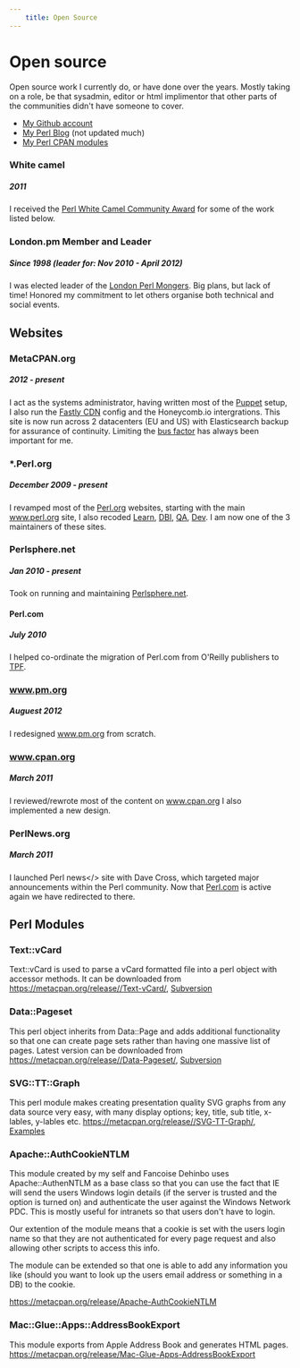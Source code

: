 ```yaml
---
	title: Open Source
---
```


# Open source
	
Open source work I currently do, or have done over the years. Mostly taking
on a role, be that sysadmin, editor or html implimentor that other parts
of the communities didn't have someone to cover.
 
- [My Github account](http://github.com/ranguard/)
- [My Perl Blog](http://blogs.perl.org/users/leo_lapworth/) (not updated much)
- [My Perl CPAN modules](http://search.cpan.org/~llap/)

### White camel
##### 2011

I received the [Perl White Camel Community Award](https://www.perl.org/advocacy/white_camel/2011.html) for some of the work listed below.

### London.pm Member and Leader
##### Since 1998 (leader for: Nov 2010 - April 2012)

I was elected leader of the <a href="http://london.pm.org">London Perl Mongers</a>. Big plans, but lack of time! Honored my commitment to let others organise both technical and social events.

## Websites 

### MetaCPAN.org <Badge text="active" type="tip"/>
##### 2012 - present

I act as the systems administrator, having written most of the [Puppet](https://github.com/metacpan/metacpan-puppet) setup, I also run the [Fastly CDN](https://www.fastly.com) config and the Honeycomb.io intergrations. This site
is now run across 2 datacenters (EU and US) with Elasticsearch backup
for assurance of continuity. Limiting the [bus factor](https://en.wikipedia.org/wiki/Bus_factor) has always been important for me. 

### *.Perl.org <Badge text="active" type="tip"/>
##### December 2009 - present
    
I revamped most of the <a href="http://www.perl.org">Perl.org</a> websites, starting with the main <a href="http://www.perl.org/">www.perl.org</a> site, I also recoded <a href="http://learn.perl.org/">Learn</a>, <a href="http://dbi.perl.org/">DBI</a>, <a href="http://qa.perl.org/">QA</a>, <a href="http://dev.perl.org/">Dev</a>.
I am now one of the 3 maintainers of these sites.

### Perlsphere.net <Badge text="active" type="tip"/>
##### Jan 2010 - present
    
Took on running and maintaining <a href="http://perlsphere.net/">Perlsphere.net</a>.

#### Perl.com <Badge text="completed" type="warn"/>
##### July 2010

I helped co-ordinate the migration of Perl.com from O'Reilly publishers to <a href="http://www.perlfoundation.org/">TPF</a>.

### www.pm.org <Badge text="completed" type="warn"/>
##### Auguest 2012

I redesigned  <a href="http://www.pm.org/">www.pm.org</a> from scratch.

### www.cpan.org <Badge text="completed" type="warn"/>
##### March 2011
    
I reviewed/rewrote most of the content on <a href="http://www.cpan.org/">www.cpan.org</a> I also
implemented a new design.

### PerlNews.org <Badge text="deactivated" type="warn"/>
##### March 2011

I launched Perl news</> site with Dave Cross, which targeted
major announcements within the Perl community. Now that <a href="https://www.perl.com/">Perl.com</a> is active again we have redirected to there.

## Perl Modules

### Text::vCard
	
Text::vCard is used to parse a vCard
	formatted file into a perl object with accessor methods.
	It can be downloaded from <a
	href="https://metacpan.org/release//Text-vCard/">https://metacpan.org/release//Text-vCard/</a>, <a href="http://code.google.com/p/llap/source/browse">Subversion</a>


### Data::Pageset
	
This perl object inherits from Data::Page and adds additional functionality
	so that one can create page sets rather than having one massive list
	of pages. Latest version can be downloaded from <a href="https://metacpan.org/release//Data-Pageset/">https://metacpan.org/release//Data-Pageset/</a>, <a
	href="http://code.google.com/p/llap/source/browse">Subversion</a>
	
### SVG::TT::Graph
	
This perl module makes creating presentation quality SVG graphs
from any data source very easy, with many display options;
key, title, sub title, x-lables, y-lables etc. 
<a href="https://metacpan.org/release//SVG-TT-Graph/">https://metacpan.org/release//SVG-TT-Graph/</a>, <a href="/projects/SVG-TT-Graph/">Examples</a>


### Apache::AuthCookieNTLM
	
This module created by my self and Fancoise Dehinbo
uses Apache::AuthenNTLM as a base class so that you can
use the fact that IE will send the users Windows login
details (if the server is trusted and the option is
turned on) and authenticate the user against the Windows
Network PDC. This is mostly useful for intranets
so that users don't have to login.

Our extention of the module means that a cookie is
set with the users login name so that they are not
authenticated for every page request and also allowing
other scripts to access this info.

The module can be extended so that one is able to
add any information you like (should you want to look
up the users email address or something in a DB)
to the cookie.

<a
href="https://metacpan.org/release/Apache-AuthCookieNTLM">https://metacpan.org/release/Apache-AuthCookieNTLM</a>


### Mac::Glue::Apps::AddressBookExport
	
This module exports from Apple Address Book and generates HTML
pages. <a href="https://metacpan.org/release/Mac-Glue-Apps-AddressBookExport">https://metacpan.org/release/Mac-Glue-Apps-AddressBookExport</a>

